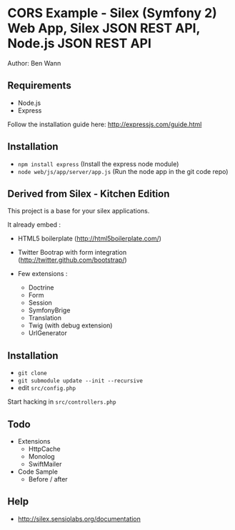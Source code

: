 CORS Example - Silex (Symfony 2) Web App, Silex JSON REST API, Node.js JSON REST API 
==============================================================================================
Author: Ben Wann

Requirements
------------
* Node.js
* Express 
  
Follow the installation guide here: http://expressjs.com/guide.html

Installation
------------

*  `npm install express`  (Install the express node module)
*  `node web/js/app/server/app.js` (Run the node app in the git code repo)


Derived from Silex - Kitchen Edition
------------

This project is a base for your silex applications.

It already embed :

* HTML5 boilerplate (http://html5boilerplate.com/)
* Twitter Bootrap with form integration (http://twitter.github.com/bootstrap/)
* Few extensions :

  * Doctrine
  * Form
  * Session
  * SymfonyBrige
  * Translation
  * Twig (with debug extension)
  * UrlGenerator

Installation
------------

*  `git clone`
*  `git submodule update --init --recursive`
*  edit `src/config.php`

Start hacking in `src/controllers.php`

Todo
----

* Extensions
  * HttpCache
  * Monolog
  * SwiftMailer
* Code Sample
  * Before / after

Help
----

* http://silex.sensiolabs.org/documentation
